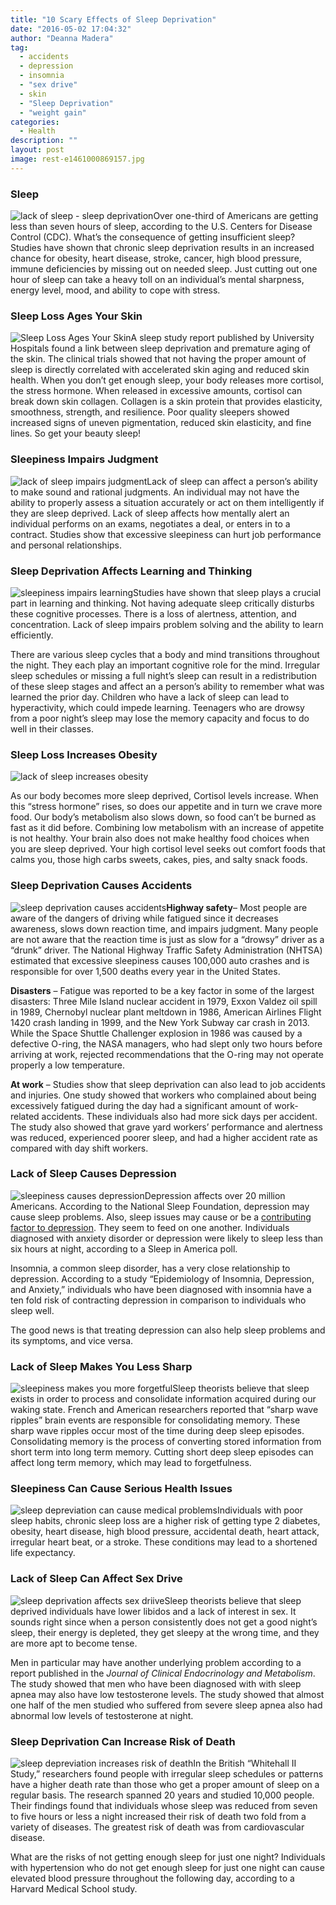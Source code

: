 ```yaml
---
title: "10 Scary Effects of Sleep Deprivation"
date: "2016-05-02 17:04:32"
author: "Deanna Madera"
tag:
  - accidents
  - depression
  - insomnia
  - "sex drive"
  - skin
  - "Sleep Deprivation"
  - "weight gain"
categories:
  - Health
description: ""
layout: post
image: rest-e1461000869157.jpg
---
```


### Sleep

![lack of sleep - sleep deprivation](/posts/shutterstock_148903472-e1461001083370.jpg)Over one-third of Americans are getting less than seven hours of sleep, according to the U.S. Centers for Disease Control (CDC). What’s the consequence of getting insufficient sleep? Studies have shown that chronic sleep deprivation results in an increased chance for obesity, heart disease, stroke, cancer, high blood pressure, immune deficiencies by missing out on needed sleep. Just cutting out one hour of sleep can take a heavy toll on an individual’s mental sharpness, energy level, mood, and ability to cope with stress.

### Sleep Loss Ages Your Skin

![Sleep Loss Ages Your Skin](/posts/lack-of-sleep-gives-you-wrinkles-e1461694866643.jpg)A sleep study report published by University Hospitals found a link between sleep deprivation and premature aging of the skin. The clinical trials showed that not having the proper amount of sleep is directly correlated with accelerated skin aging and reduced skin health. When you don’t get enough sleep, your body releases more cortisol, the stress hormone. When released in excessive amounts, cortisol can break down skin collagen. Collagen is a skin protein that provides elasticity, smoothness, strength, and resilience. Poor quality sleepers showed increased signs of uneven pigmentation, reduced skin elasticity, and fine lines. So get your beauty sleep!

### Sleepiness Impairs Judgment

![lack of sleep impairs judgment](/posts/lack-of-sleep-impairs-judgment-e1461695817478.jpg)Lack of sleep can affect a person’s ability to make sound and rational judgments. An individual may not have the ability to properly assess a situation accurately or act on them intelligently if they are sleep deprived. Lack of sleep affects how mentally alert an individual performs on an exams, negotiates a deal, or enters in to a contract. Studies show that excessive sleepiness can hurt job performance and personal relationships.

### Sleep Deprivation Affects Learning and Thinking

![sleepiness impairs learning](/posts/shutterstock_103114151-e1460764254869.jpg)Studies have shown that sleep plays a crucial part in learning and thinking. Not having adequate sleep critically disturbs these cognitive processes. There is a loss of alertness, attention, and concentration. Lack of sleep impairs problem solving and the ability to learn efficiently.

There are various sleep cycles that a body and mind transitions throughout the night. They each play an important cognitive role for the mind. Irregular sleep schedules or missing a full night’s sleep can result in a redistribution of these sleep stages and affect an a person’s ability to remember what was learned the prior day. Children who have a lack of sleep can lead to hyperactivity, which could impede learning. Teenagers who are drowsy from a poor night’s sleep may lose the memory capacity and focus to do well in their classes.

### Sleep Loss Increases Obesity

![lack of sleep increases obesity](/posts/sleepy-fat-man-e1461696289328.jpg)

As our body becomes more sleep deprived, Cortisol levels increase. When this “stress hormone” rises, so does our appetite and in turn we crave more food. Our body’s metabolism also slows down, so food can’t be burned as fast as it did before. Combining low metabolism with an increase of appetite is not healthy. Your brain also does not make healthy food choices when you are sleep deprived. Your high cortisol level seeks out comfort foods that calms you, those high carbs sweets, cakes, pies, and salty snack foods.

### Sleep Deprivation Causes Accidents

![sleep deprivation causes accidents](/posts/at-sleep-at-the-wheel-e1461693916924.jpg)**Highway safety**– Most people are aware of the dangers of driving while fatigued since it decreases awareness, slows down reaction time, and impairs judgment. Many people are not aware that the reaction time is just as slow for a “drowsy” driver as a “drunk” driver. The National Highway Traffic Safety Administration (NHTSA) estimated that excessive sleepiness causes 100,000 auto crashes and is responsible for over 1,500 deaths every year in the United States.

**Disasters** – Fatigue was reported to be a key factor in some of the largest disasters: Three Mile Island nuclear accident in 1979, Exxon Valdez oil spill in 1989, Chernobyl nuclear plant meltdown in 1986, American Airlines Flight 1420 crash landing in 1999, and the New York Subway car crash in 2013. While the Space Shuttle Challenger explosion in 1986 was caused by a defective O-ring, the NASA managers, who had slept only two hours before arriving at work, rejected recommendations that the O-ring may not operate properly a low temperature.

**At work** – Studies show that sleep deprivation can also lead to job accidents and injuries. One study showed that workers who complained about being excessively fatigued during the day had a significant amount of work-related accidents. These individuals also had more sick days per accident. The study also showed that grave yard workers’ performance and alertness was reduced, experienced poorer sleep, and had a higher accident rate as compared with day shift workers.

### Lack of Sleep Causes Depression

![sleepiness causes depression](/posts/shutterstock_192268697-e1460763924120.jpg)Depression affects over 20 million Americans. According to the National Sleep Foundation, depression may cause sleep problems. Also, sleep issues may cause or be a [contributing factor to depression](http://moderntips.com/important-warning-signs-that-prove-debt-is-taking-its-toll-emotionally). They seem to feed on one another. Individuals diagnosed with anxiety disorder or depression were likely to sleep less than six hours at night, according to a Sleep in America poll.

Insomnia, a common sleep disorder, has a very close relationship to depression. According to a study “Epidemiology of Insomnia, Depression, and Anxiety,” individuals who have been diagnosed with insomnia have a ten fold risk of contracting depression in comparison to individuals who sleep well.

The good news is that treating depression can also help sleep problems and its symptoms, and vice versa.

### Lack of Sleep Makes You Less Sharp

![sleepiness makes you more forgetful](/posts/sleepiness-makes-you-more-forgetful-e1461696778689.jpg)Sleep theorists believe that sleep exists in order to process and consolidate information acquired during our waking state. French and American researchers reported that “sharp wave ripples” brain events are responsible for consolidating memory. These sharp wave ripples occur most of the time during deep sleep episodes. Consolidating memory is the process of converting stored information from short term into long term memory. Cutting short deep sleep episodes can affect long term memory, which may lead to forgetfulness.

### Sleepiness Can Cause Serious Health Issues

![sleep depreviation can cause medical problems](/posts/sleep-depreviation-can-cause-medical-problems.jpg)Individuals with poor sleep habits, chronic sleep loss are a higher risk of getting type 2 diabetes, obesity, heart disease, high blood pressure, accidental death, heart attack, irregular heart beat, or a stroke. These conditions may lead to a shortened life expectancy.

### Lack of Sleep Can Affect Sex Drive

![sleep deprivation affects sex driive](/posts/unhappy-couple-e1461697504866.jpg)Sleep theorists believe that sleep deprived individuals have lower libidos and a lack of interest in sex. It sounds right since when a person consistently does not get a good night’s sleep, their energy is depleted, they get sleepy at the wrong time, and they are more apt to become tense.

Men in particular may have another underlying problem according to a report published in the _Journal of Clinical Endocrinology and Metabolism_. The study showed that men who have been diagnosed with with sleep apnea may also have low testosterone levels. The study showed that almost one half of the men studied who suffered from severe sleep apnea also had abnormal low levels of testosterone at night.

### Sleep Deprivation Can Increase Risk of Death

![sleep depreviation increases risk of death](/posts/sleep-depreviation-increases-risk-of-death-e1461697721735.jpg)In the British “Whitehall II Study,” researchers found people with irregular sleep schedules or patterns have a higher death rate than those who get a proper amount of sleep on a regular basis. The research spanned 20 years and studied 10,000 people. Their findings found that individuals whose sleep was reduced from seven to five hours or less a night increased their risk of death two fold from a variety of diseases. The greatest risk of death was from cardiovascular disease.

What are the risks of not getting enough sleep for just one night? Individuals with hypertension who do not get enough sleep for just one night can cause elevated blood pressure throughout the following day, according to a Harvard Medical School study.
